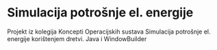 # Simulacija potrošnje el. energije
Projekt iz kolegija Koncepti Operacijskih sustava
Simulacija potrošnje el. energije korištenjem dretvi. Java i WindowBuilder

